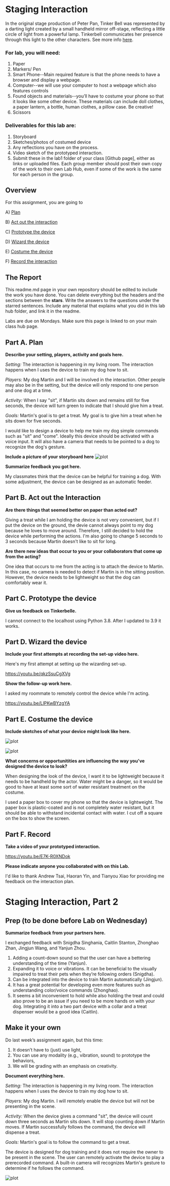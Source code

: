 

# Staging Interaction

In the original stage production of Peter Pan, Tinker Bell was represented by a darting light created by a small handheld mirror off-stage, reflecting a little circle of light from a powerful lamp. Tinkerbell communicates her presence through this light to the other characters. See more info [here](https://en.wikipedia.org/wiki/Tinker_Bell). 

### For lab, you will need:

1. Paper
1. Markers/ Pen
1. Smart Phone--Main required feature is that the phone needs to have a browser and display a webpage.
1. Computer--we will use your computer to host a webpage which also features controls
1. Found objects and materials--you’ll have to costume your phone so that it looks like some other device. These materials can include doll clothes, a paper lantern, a bottle, human clothes, a pillow case. Be creative!
1. Scissors

### Deliverables for this lab are: 
1. Storyboard
1. Sketches/photos of costumed device
1. Any reflections you have on the process.
1. Video sketch of the prototyped interaction.
1. Submit these in the lab1 folder of your class [Github page], either as links or uploaded files. Each group member should post their own copy of the work to their own Lab Hub, even if some of the work is the same for each person in the group.


## Overview
For this assignment, you are going to 

A) [Plan](#part-a-plan) 

B) [Act out the interaction](#part-b-act-out-the-interaction) 

C) [Prototype the device](#part-c-prototype-the-device)

D) [Wizard the device](#part-d-wizard-the-device) 

E) [Costume the device](#part-e-costume-the-device)

F) [Record the interaction](#part-f-record)

## The Report
This readme.md page in your own repository should be edited to include the work you have done. You can delete everything but the headers and the sections between the **stars**. Write the answers to the questions under the starred sentences. Include any material that explains what you did in this lab hub folder, and link it in the readme.

Labs are due on Mondays. Make sure this page is linked to on your main class hub page.

## Part A. Plan 

**Describe your setting, players, activity and goals here.**

_Setting:_ The interaction is happening in my living room. The interaction happens when I uses the device to train my dog how to sit.

_Players:_ My dog Martin and I will be involved in the interaction. Other people may also be in the setting, but the device will only respond to one person and one dog at a time.

_Activity:_ When I say "sit", if Martin sits down and remains still for five seconds, the device will turn green to indicate that I should give him a treat.

_Goals:_ Martin's goal is to get a treat. My goal is to give him a treat when he sits down for five seconds.

I would like to design a device to help me train my dog simple commands such as "sit" and "come". Ideally this device should be activated with a voice input. It will also have a camera that needs to be pointed to a dog to recognize the dog's gesture.

**Include a picture of your storyboard here**
![plot](storyboard.jpg)

**Summarize feedback you got here.**

My classmates think that the device can be helpful for training a dog. With some adjustment, the device can be designed as an automatic feeder.

## Part B. Act out the Interaction

**Are there things that seemed better on paper than acted out?**

Giving a treat while I am holding the device is not very convenient, but if I put the device on the ground, the devie cannot always point to my dog because he loves to move around. Therefore, I still decided to hold the device while performing the actions. I'm also going to change 5 seconds to 3 seconds because Martin doesn't like to sit for long.

**Are there new ideas that occur to you or your collaborators that come up from the acting?**

One idea that occurs to me from the acting is to attach the device to Martin. In this case, no camera is needed to detect if Martin is in the sitting position. However, the device needs to be lightweight so that the dog can comfortably wear it. 

## Part C. Prototype the device

**Give us feedback on Tinkerbelle.**

I cannot connect to the localhost using Python 3.8. After I updated to 3.9 it works.

## Part D. Wizard the device

**Include your first attempts at recording the set-up video here.**

Here's my first attempt at setting up the wizarding set-up.

https://youtu.be/qkzSsuCgXVg

**Show the follow-up work here.**

I asked my roommate to remotely control the device while I'm acting.

https://youtu.be/LlPKwBYzgYA

## Part E. Costume the device

**Include sketches of what your device might look like here.**

![plot](prototype.jpg)

![plot](device.jpg)

**What concerns or opportunitities are influencing the way you've designed the device to look?**

When designing the look of the device, I want it to be lightweight because it needs to be handheld by the actor. Water might be a danger, so it would be good to have at least some sort of water resistant treatment on the costume.

I used a paper box to cover my phone so that the device is lightweight. The paper box is plastic-coated and is not completely water resistant, but it should be able to withstand incidental contact with water. I cut off a square on the box to show the screen. 

## Part F. Record

**Take a video of your prototyped interaction.**

https://youtu.be/E7K-R0XNDok

**Please indicate anyone you collaborated with on this Lab.**

I'd like to thank Andrew Tsai, Haoran Yin, and Tianyou Xiao for providing me feedback on the interaction plan.

# Staging Interaction, Part 2 

## Prep (to be done before Lab on Wednesday)

**Summarize feedback from your partners here.**

I exchanged feedback with Snigdha Singhania, Caitlin Stanton, Zhonghao Zhan, Jingjun Wang, and Yanjun Zhou.

1) Adding a count-down sound so that the user can have a bettering understanding of the time (Yanjun).
2) Expanding it to voice or vibrations. It can be beneficial to the visually impaired to treat their pets when they’re following orders (Snigdha).
3) Can be integrated into the device to train Martin automatically (Jingjun).
4) It has a great potential for developing even more features such as understanding color/voice commands (Zhonghao).
5) It seems a bit inconvenient to hold while also holding the treat and could also prove to be an issue if you need to be more hands on with your dog. Integrating it into a two part device with a collar and a treat dispenser would be a good idea (Caitlin). 

## Make it your own

Do last week’s assignment again, but this time: 
1) It doesn’t have to (just) use light, 
2) You can use any modality (e.g., vibration, sound) to prototype the behaviors, 
3) We will be grading with an emphasis on creativity. 


**Document everything here.**

_Setting:_ The interaction is happening in my living room. The interaction happens when I uses the device to train my dog how to sit.

_Players:_ My dog Martin. I will remotely enable the device but will not be presenting in the scene. 

_Activity:_ When the device gives a command "sit", the device will count down three seconds as Martin sits down. It will stop counting down if Martin moves. If Martin successfully follows the command, the device will dispense a treat.

_Goals:_ Martin's goal is to follow the command to get a treat.

The device is designed for dog training and it does not require the owner to be present in the scene. The user can remotely activate the device to play a prerecorded command. A built-in camera will recognizes Martin's gesture to determine if he follows the command.

![plot](storyboard2.jpg)
